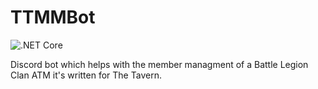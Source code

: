 # TTMMBot

![.NET Core](https://github.com/Q-Sharp/TTMMBot/workflows/.NET%20Core/badge.svg)

Discord bot which helps with the member managment of a Battle Legion Clan 
ATM it's written for The Tavern.
